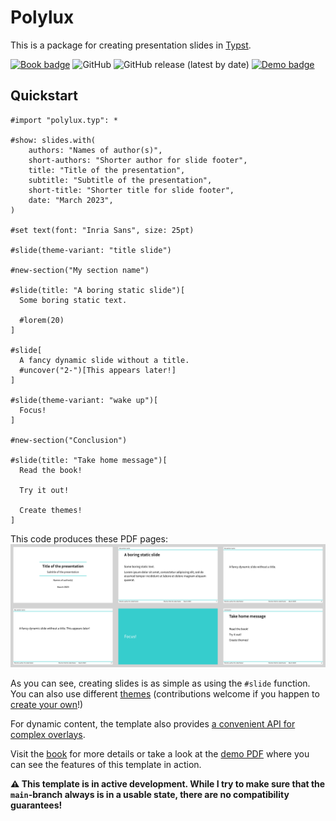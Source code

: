# Polylux
This is a package for creating presentation slides in [Typst](https://typst.app/).

[![Book badge](https://img.shields.io/badge/docs-book-green)](https://andreaskroepelin.github.io/polylux/book)
![GitHub](https://img.shields.io/github/license/andreasKroepelin/polylux)
![GitHub release (latest by date)](https://img.shields.io/github/v/release/andreasKroepelin/polylux)
[![Demo badge](https://img.shields.io/badge/demo-pdf-blue)](https://github.com/andreasKroepelin/polylux/releases/latest/download/demo.pdf)

## Quickstart
```typ
#import "polylux.typ": *

#show: slides.with(
    authors: "Names of author(s)",
    short-authors: "Shorter author for slide footer",
    title: "Title of the presentation",
    subtitle: "Subtitle of the presentation",
    short-title: "Shorter title for slide footer",
    date: "March 2023",
)

#set text(font: "Inria Sans", size: 25pt)

#slide(theme-variant: "title slide")

#new-section("My section name")

#slide(title: "A boring static slide")[
  Some boring static text.

  #lorem(20)
]

#slide[
  A fancy dynamic slide without a title.
  #uncover("2-")[This appears later!]
]

#slide(theme-variant: "wake up")[
  Focus!
]

#new-section("Conclusion")

#slide(title: "Take home message")[
  Read the book!

  Try it out!

  Create themes!
]
```
This code produces these PDF pages:
![title slide](assets/simple.png)

As you can see, creating slides is as simple as using the `#slide` function.
You can also use different
[themes](https://andreaskroepelin.github.io/polylux/book/theme-gallery/index.html)
(contributions welcome if you happen to
[create your own](https://andreaskroepelin.github.io/polylux/book/themes.html#create-your-own-theme)!)

For dynamic content, the template also provides [a convenient API for complex
overlays](https://andreaskroepelin.github.io/polylux/book/dynamic.html).

Visit the
[book](https://andreaskroepelin.github.io/polylux/book)
for more details or take a look at the
[demo PDF](https://github.com/andreasKroepelin/polylux/releases/latest/download/demo.pdf)
where you can see the features of this template in action.

**⚠ This template is in active development.
While I try to make sure that the `main`-branch always is in a usable state,
there are no compatibility guarantees!**
